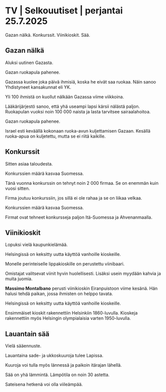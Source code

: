 # TV | Selkouutiset | perjantai 25.7.2025

Gazan nälkä. Konkurssit. Viinikioskit. Sää.

## Gazan nälkä

Aluksi uutinen Gazasta.

Gazan ruokapula pahenee.

Gazassa kuolee joka päivä ihmisiä, koska he eivät saa ruokaa. Näin sanoo Yhdistyneet kansakunnat eli YK.

Yli 100 ihmistä on kuollut nälkään Gazassa viime viikkoina.

Lääkärijärjestö sanoo, että yhä useampi lapsi kärsii nälästä paljon. Ruokapulan vuoksi noin 100 000 naista ja lasta tarvitsee sairaalahoitoa.

Gazan ruokapula pahenee.

Israel esti keväällä kokonaan ruoka-avun kuljettamisen Gazaan. Kesällä ruoka-apua on kuljetettu, mutta se ei riitä kaikille.

## Konkurssit

Sitten asiaa taloudesta.

Konkurssien määrä kasvaa Suomessa.

Tänä vuonna konkurssin on tehnyt noin 2 000 firmaa. Se on enemmän kuin vuosi sitten.

Firma joutuu konkurssiin, jos sillä ei ole rahaa ja se on liikaa velkaa.

Konkurssien määrä kasvaa Suomessa.

Firmat ovat tehneet konkursseja paljon Itä-Suomessa ja Ahvenanmaalla.

## Viinikioskit

Lopuksi vielä kaupunkielämää.

Helsingissä on keksitty uutta käyttöä vanhoille kioskeille.

Monelle perinteiselle lippakioskille on perustettu viinibaari.

Omistajat valitsevat viinit hyvin huolellisesti. Lisäksi usein myydään kahvia ja muita juomia.

**Massimo Montalbano** perusti viinikioskin Eiranpuistoon viime kesänä. Hän halusi tehdä paikan, jossa ihmisten on helppo tavata.

Helsingissä on keksitty uutta käyttöä vanhoille kioskeille.

Ensimmäiset kioskit rakennettiin Helsinkiin 1860-luvulla. Kioskeja rakennettiin myös Helsingin olympialaisia varten 1950-luvulla.

## Lauantain sää

Vielä sääennuste.

Lauantaina sade- ja ukkoskuuroja tulee Lapissa.

Kuuroja voi tulla myös lännessä ja paikoin itärajan lähellä.

Sää on yhä lämmintä. Lämpötila on noin 30 astetta.

Sateisena hetkenä voi olla viileämpää.
